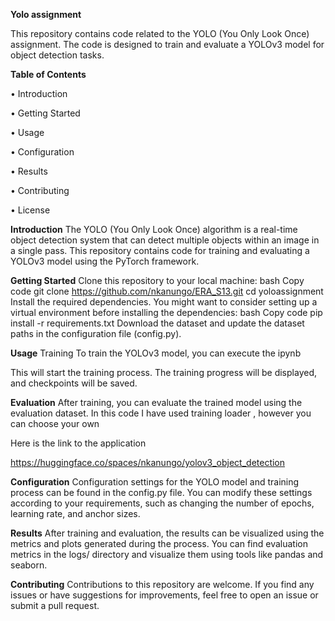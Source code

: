 **Yolo assignment**

This repository contains code related to the YOLO (You Only Look Once) assignment. The code is designed to train and evaluate a YOLOv3 model for object detection tasks.

**Table of Contents**


•	Introduction


•	Getting Started


•	Usage

•	Configuration

•	Results

•	Contributing

•	License



**Introduction**
The YOLO (You Only Look Once) algorithm is a real-time object detection system that can detect multiple objects within an image in a single pass. This repository contains code for training and evaluating a YOLOv3 model using the PyTorch framework.

**Getting Started**
Clone this repository to your local machine:
bash
Copy code
git clone https://github.com/nkanungo/ERA_S13.git
cd yoloassignment
Install the required dependencies. You might want to consider setting up a virtual environment before installing the dependencies:
bash
Copy code
pip install -r requirements.txt
Download the dataset and update the dataset paths in the configuration file (config.py).

**Usage**
Training
To train the YOLOv3 model, you can execute the ipynb 

This will start the training process. The training progress will be displayed, and checkpoints will be saved.

**Evaluation**
After training, you can evaluate the trained model using the evaluation dataset. In this code I have used training loader , however you can choose your own

Here is the link to the application 

https://huggingface.co/spaces/nkanungo/yolov3_object_detection

**Configuration**
Configuration settings for the YOLO model and training process can be found in the config.py file. You can modify these settings according to your requirements, such as changing the number of epochs, learning rate, and anchor sizes.

**Results**
After training and evaluation, the results can be visualized using the metrics and plots generated during the process. You can find evaluation metrics in the logs/ directory and visualize them using tools like pandas and seaborn.

**Contributing**
Contributions to this repository are welcome. If you find any issues or have suggestions for improvements, feel free to open an issue or submit a pull request.





